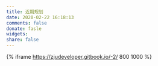 ```yaml
---
title: 近期规划
date: 2020-02-22 16:18:13
comments: false
donate: fasle
widgets:
share: false
---
```

{% iframe https://zjudeveloper.gitbook.io/-2/ 800 1000 %}